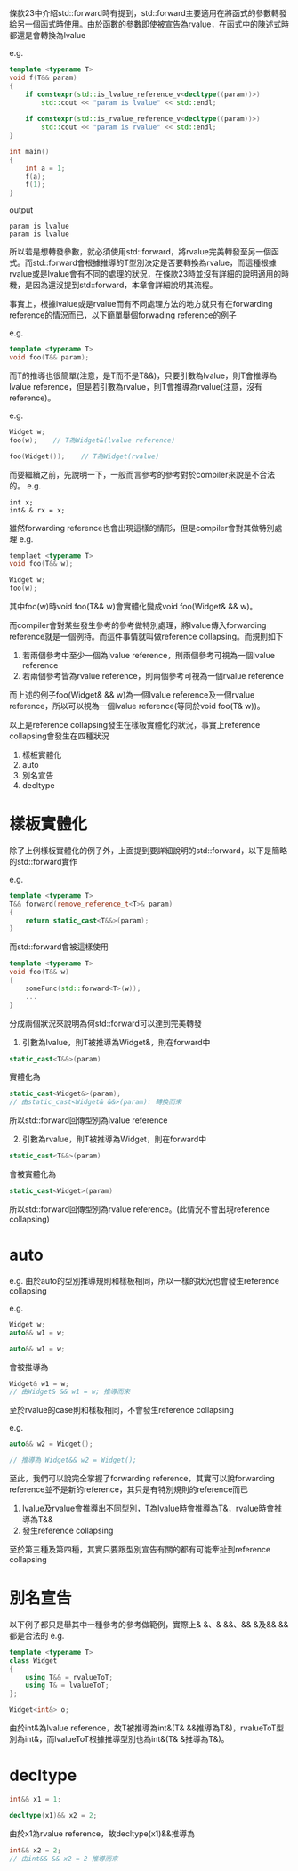 條款23中介紹std::forward時有提到，std::forward主要適用在將函式的參數轉發給另一個函式時使用。由於函數的參數即使被宣告為rvalue，在函式中的陳述式時都還是會轉換為lvalue

e.g.
```cpp
template <typename T>
void f(T&& param)
{
    if constexpr(std::is_lvalue_reference_v<decltype((param))>)
        std::cout << "param is lvalue" << std::endl;
    
    if constexpr(std::is_rvalue_reference_v<decltype((param))>)
        std::cout << "param is rvalue" << std::endl;
}

int main()
{
    int a = 1;
    f(a);
    f(1);
}
```

output
```
param is lvalue
param is lvalue
```

所以若是想轉發參數，就必須使用std::forward，將rvalue完美轉發至另一個函式。而std::forward會根據推導的T型別決定是否要轉換為rvalue，而這種根據rvalue或是lvalue會有不同的處理的狀況，在條款23時並沒有詳細的說明適用的時機，是因為還沒提到std::forward，本章會詳細說明其流程。

事實上，根據lvalue或是rvalue而有不同處理方法的地方就只有在forwarding reference的情況而已，以下簡單舉個forwading reference的例子

e.g.
```cpp
template <typename T>
void foo(T&& param);
```

而T的推導也很簡單(注意，是T而不是T&&)，只要引數為lvalue，則T會推導為lvalue reference，但是若引數為rvalue，則T會推導為rvalue(注意，沒有reference)。

e.g.
```cpp
Widget w;
foo(w);    // T為Widget&(lvalue reference)

foo(Widget());    // T為Widget(rvalue)
```

而要繼續之前，先說明一下，一般而言參考的參考對於compiler來說是不合法的。
e.g.
```
int x;
int& & rx = x; 
```

雖然forwarding reference也會出現這樣的情形，但是compiler會對其做特別處理
e.g.
```cpp
templaet <typename T>
void foo(T&& w);

Widget w;
foo(w);
```

其中foo(w)時void foo(T&& w)會實體化變成void foo(Widget& && w)。

而compiler會對某些發生參考的參考做特別處理，將lvalue傳入forwarding reference就是一個例持。而這件事情就叫做reference collapsing。而規則如下
1. 若兩個參考中至少一個為lvalue reference，則兩個參考可視為一個lvalue reference
2. 若兩個參考皆為rvalue reference，則兩個參考可視為一個rvalue reference

而上述的例子foo(Widget& && w)為一個lvalue reference及一個rvalue reference，所以可以視為一個lvalue reference(等同於void foo(T& w))。

以上是reference collapsing發生在樣板實體化的狀況，事實上reference collapsing會發生在四種狀況
1. 樣板實體化
2. auto
3. 別名宣告
4. decltype

# 樣板實體化
除了上例樣板實體化的例子外，上面提到要詳細說明的std::forward，以下是簡略的std::forward實作

e.g.
```cpp
template <typename T>
T&& forward(remove_reference_t<T>& param)
{
    return static_cast<T&&>(param);
}
```

而std::forward會被這樣使用
```cpp
template <typename T>
void foo(T&& w)
{
    someFunc(std::forward<T>(w));
    ...
}
```

分成兩個狀況來說明為何std::forward可以達到完美轉發
1. 引數為lvalue，則T被推導為Widget&，則在forward中
```cpp
static_cast<T&&>(param)
```

實體化為
```cpp
static_cast<Widget&>(param);
// 由static_cast<Widget& &&>(param): 轉換而來
```

所以std::forward回傳型別為lvalue reference

2. 引數為rvalue，則T被推導為Widget，則在forward中
```cpp
static_cast<T&&>(param)
```
會被實體化為
```cpp
static_cast<Widget>(param)
```

所以std::forward回傳型別為rvalue reference。(此情況不會出現reference collapsing)

# auto
e.g.
由於auto的型別推導規則和樣板相同，所以一樣的狀況也會發生reference collapsing

e.g.
```cpp
Widget w;
auto&& w1 = w;
```

```cpp
auto&& w1 = w;
```
會被推導為
```cpp
Widget& w1 = w;
// 由Widget& && w1 = w; 推導而來
```

至於rvalue的case則和樣板相同，不會發生reference collapsing

e.g.
```cpp
auto&& w2 = Widget();

// 推導為 Widget&& w2 = Widget();
```

至此，我們可以說完全掌握了forwarding reference，其實可以說forwarding reference並不是新的reference，其只是有特別規則的reference而已
1. lvalue及rvalue會推導出不同型別，T為lvalue時會推導為T&，rvalue時會推導為T&&
2. 發生reference collapsing

至於第三種及第四種，其實只要跟型別宣告有關的都有可能牽扯到reference collapsing
# 別名宣告
以下例子都只是舉其中一種參考的參考做範例，實際上& &、& &&、&& &及&& &&都是合法的
e.g.
```cpp
template <typename T>
class Widget
{
    using T&& = rvalueToT;
    using T& = lvalueToT;
};

Widget<int&> o;
```

由於int&為lvalue reference，故T被推導為int&(T& &&推導為T&)，rvalueToT型別為int&，而lvalueToT根據推導型別也為int&(T& &推導為T&)。

# decltype
```cpp
int&& x1 = 1;

decltype(x1)&& x2 = 2;
```

由於x1為rvalue reference，故decltype(x1)&&推導為
```cpp
int&& x2 = 2;
// 由int&& && x2 = 2 推導而來
```